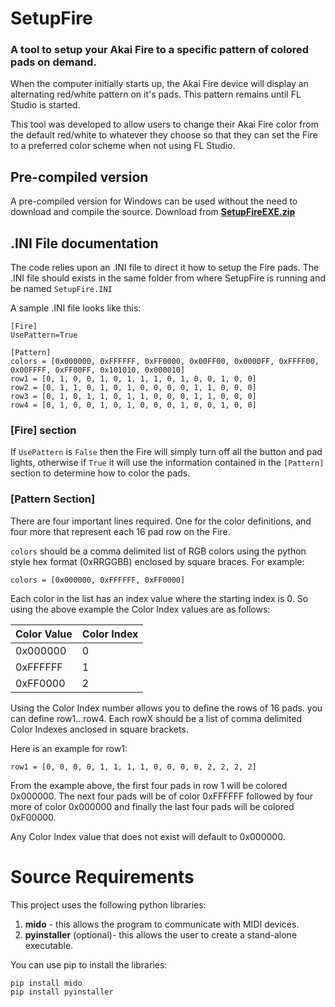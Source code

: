 # SetupFire
### A tool to setup your Akai Fire to a specific pattern of colored pads on demand.

When the computer initially starts up, the Akai Fire device will display an alternating red/white pattern on it's pads. This pattern remains until FL Studio is started. 

This tool was developed to allow users to change their Akai Fire color from the default red/white to whatever they choose so that they can set the Fire to a preferred color scheme when not using FL Studio.

## Pre-compiled version
A pre-compiled version for Windows can be used without the need to download and compile the source. Download from [**SetupFireEXE.zip**](https://github.com/nfxbeats/SetupFire/releases/download/precompiled/SetupFireEXE.zip)

## .INI File documentation
The code relies upon an .INI file to direct it how to setup the Fire pads. The .INI file should exists in the same folder from where SetupFire is running and be named ```SetupFire.INI```

A sample .INI file looks like this:

```
[Fire]
UsePattern=True

[Pattern]
colors = [0x000000, 0xFFFFFF, 0xFF0000, 0x00FF00, 0x0000FF, 0xFFFF00, 0x00FFFF, 0xFF00FF, 0x101010, 0x000010]
row1 = [0, 1, 0, 0, 1, 0, 1, 1, 1, 0, 1, 0, 0, 1, 0, 0]
row2 = [0, 1, 1, 0, 1, 0, 1, 0, 0, 0, 0, 1, 1, 0, 0, 0]
row3 = [0, 1, 0, 1, 1, 0, 1, 1, 0, 0, 0, 1, 1, 0, 0, 0]
row4 = [0, 1, 0, 0, 1, 0, 1, 0, 0, 0, 1, 0, 0, 1, 0, 0]

```
### [Fire] section
If ```UsePattern``` is ```False``` then the Fire will simply turn off all the button and pad lights, otherwise if ```True``` it will use the information contained in the ```[Pattern]``` section to determine how to color the pads.

### [Pattern Section]
There are four important lines required. One for the color definitions, and four more that represent each 16 pad row on the Fire.

```colors``` should be a comma delimited list of RGB colors using the python style hex format (0xRRGGBB) enclosed by square braces. 
For example:
```
colors = [0x000000, 0xFFFFFF, 0xFF0000]
```
Each color in the list has an index value where the starting index is 0. So using the above example the Color Index values are as follows:

| Color Value | Color Index |    
|-------------|-------------|
| 0x000000    |     0       |    
| 0xFFFFFF    |     1       |
| 0xFF0000    |     2       |

Using the Color Index number allows you to define the rows of 16 pads. you can define row1...row4. Each rowX should be a list of comma delimited Color Indexes anclosed in square brackets.

Here is an example for row1:
```
row1 = [0, 0, 0, 0, 1, 1, 1, 1, 0, 0, 0, 0, 2, 2, 2, 2]
```

From the example above, the first four pads in row 1 will be colored 0x000000. The next four pads will be of color 0xFFFFFF followed by four more of color 0x000000 and finally the last four pads will be colored 0xF00000.

Any Color Index value that does not exist will default to 0x000000.

# Source Requirements
This project uses the following python libraries:

1. **mido** - this allows the program to communicate with MIDI devices.
2. **pyinstaller** (optional)- this allows the user to create a stand-alone executable.

You can use pip to install the libraries:

```
pip install mido
pip install pyinstaller
```

